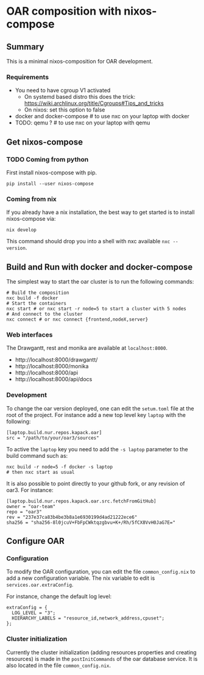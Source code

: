 # OAR composition with nixos-compose

## Summary

This is a minimal nixos-composition for OAR development.

### Requirements

- You need to have cgroup V1 activated
    - On systemd based distro this does the trick: https://wiki.archlinux.org/title/Cgroups#Tips_and_tricks
    - On nixos: set this option to false
- docker and docker-compose # to use nxc on your laptop with docker
- TODO: qemu ? # to use nxc on your laptop with qemu

## Get nixos-compose

### TODO Coming from python

First install nixos-compose with pip.

```
pip install --user nixos-compose
```

### Coming from nix

If you already have a nix installation, the best way to get started is to install nixos-compose via:

```
nix develop
```

This command should drop you into a shell with nxc available `nxc --version`.

## Build and Run with docker and docker-compose

The simplest way to start the oar cluster is to run the following commands:

```
# Build the composition
nxc build -f docker
# Start the containers
nxc start # or nxc start -r node=5 to start a cluster with 5 nodes
# And connect to the cluster
nxc connect # or nxc connect {frontend,nodeX,server}
```

### Web interfaces

The Drawgantt, rest and monika are available at `localhost:8000`.

- http://localhost:8000/drawgantt/
- http://localhost:8000/monika
- http://localhost:8000/api
- http://localhost:8000/api/docs

### Development

To change the oar version deployed, one can edit the `setum.toml` file at the root of the project.
For instance add a new top level key `laptop` with the following:

```
[laptop.build.nur.repos.kapack.oar]
src = "/path/to/your/oar3/sources"
```

To active the `laptop` key you need to add the `-s laptop` parameter to the build command such as:

```
nxc build -r node=5 -f docker -s laptop
# then nxc start as usual
```

It is also possible to point directly to your github fork, or any revision of oar3. 
For instance:

```
[laptop.build.nur.repos.kapack.oar.src.fetchFromGitHub]
owner = "oar-team"
repo = "oar3"
rev = "237e37ca83b4be3b8a1e6930199d4ad21222ece6"
sha256 = "sha256-8l0jcuV+FbFpCWktqzgbvu+K+/Rh/5fCX8VvH0JaG7E="
```

## Configure OAR

### Configuration

To modify the OAR configuration, you can edit the file `common_config.nix` to add a new configuration variable.
The nix variable to edit is `services.oar.extraConfig`.


For instance, change the default log level:

```
extraConfig = {
  LOG_LEVEL = "3";
  HIERARCHY_LABELS = "resource_id,network_address,cpuset";
};
```


### Cluster initialization

Currently the cluster initialization (adding resources properties and creating resources) is made in the `postInitCommands` of the oar database service. It is also located in the file `common_config.nix`.
